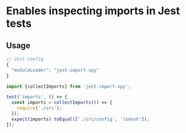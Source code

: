 # Enables inspecting imports in Jest tests

## Usage

```JavaScript
// Jest config
{
  "moduleLoader": "jest-import-spy"
}
```

```TypeScript
import {collectImports} from 'jest-import-spy';

test('imports', () => {
  const imports = collectImports(() => {
    require('./src');
  });
  expect(imports).toEqual(['./src/config', 'lodash']);
});
```
